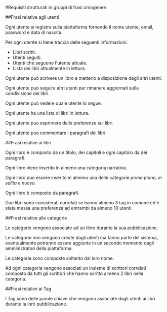 #Requisiti strutturati in gruppi di frasi omogenee

##Frasi relative agli utenti

Ogni utente si registra sulla piattaforma fornendo il nome utente, email, password e data di nascita.

Per ogni utente si tiene traccia delle seguenti informazioni:

* Libri scritti.
* Utenti seguiti.
* Utenti che seguono l'utente attuale.
* Lista dei libri attualmente in lettura.

Ogni utente può scrivere un libro e metterlo a disposizione degli altri utenti.

Ogni utente può seguire altri utenti per rimanere aggiornati sulla condivisione dei libri.

Ogni utente può vedere quale utente lo segue.

Ogni utente ha una lista di libri in lettura.

Ogni utente puo esprimere delle preferenze sui libri.

Ogni utente puo commentare i paragrafi dei libri.

##Frasi relative ai libri

Ogni libro è composto da un titolo, dei capitoli e ogni capitolo da dei paragrafi.

Ogni libro viene inserito in almeno una categoria narrativa.

Ogni libro può essere inserito in almeno una delle categorie _primo piano_, _in salita_ e _nuovo_.

Ogni libro è composto da paragrafi.

Due libri sono considerati correlati se hanno almeno 3 tag in comune ed è stata messa una preferenza ad entrambi da almeno 10 utenti.

##Frasi relative alle categorie

Le categorie vengono associate ad un libro durante la sua pubblicazione.

Le categorie non vengono create dagli utenti ma fanno parte del sistema, eventualmente potranno essere aggiunte in un secondo momento dagli amministratori della piattaforma.

Le categorie sono composte soltanto dal loro nome.

Ad ogni categoria vengono associati un insieme di scrittori correlati composto da tutti gli scrittori che hanno scritto almeno 2 libri nella categoria.

##Frasi relative ai Tag

I Tag sono delle parole chiave che vengono associate dagli utenti ai libri durante la loro pubblicazione.

